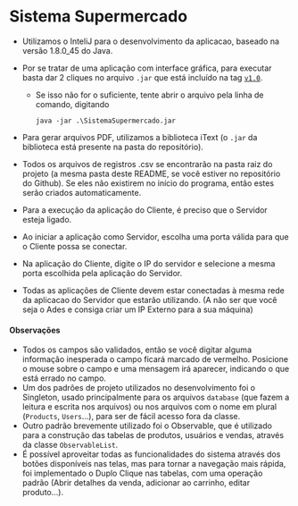 # Sistema Supermercado

- Utilizamos o InteliJ para o desenvolvimento da aplicacao, baseado na versão 1.8.0_45 do Java.
- Por se tratar de uma aplicação com interface gráfica, para executar basta dar 2 cliques no arquivo `.jar` que está incluído na tag [`v1.0`](https://github.com/AriellaYamada/POO4_SistemaSupermercado/releases/tag/v1.0).
  - Se isso não for o suficiente, tente abrir o arquivo pela linha de comando, digitando
  
    `java -jar .\SistemaSupermercado.jar`

- Para gerar arquivos PDF, utilizamos a biblioteca iText (o `.jar` da biblioteca está presente na pasta do repositório).
- Todos os arquivos de registros .csv se encontrarão na pasta raiz do projeto (a mesma pasta deste README, se você estiver no repositório do Github). Se eles não existirem no início do programa, então estes serão criados automaticamente.
- Para a execução da aplicação do Cliente, é preciso que o Servidor esteja ligado.
- Ao iniciar a aplicação como Servidor, escolha uma porta válida para que o Cliente possa se conectar.
- Na aplicação do Cliente, digite o IP do servidor e selecione a mesma porta escolhida pela aplicação do Servidor.
- Todas as aplicações de Cliente devem estar conectadas à mesma rede da aplicacao do Servidor que estarão utilizando. (A não ser que você seja o Ades e consiga criar um IP Externo para a sua máquina)

#### Observações
- Todos os campos são validados, então se você digitar alguma informação inesperada o campo ficará marcado de vermelho. Posicione o mouse sobre o campo e uma mensagem irá aparecer, indicando o que está errado no campo.
- Um dos padrões de projeto utilizados no desenvolvimento foi o Singleton, usado principalmente para os arquivos `database` (que fazem a leitura e escrita nos arquivos) ou nos arquivos com o nome em plural (`Products`, `Users`...), para ser de fácil acesso fora da classe.
- Outro padrão brevemente utilizado foi o Observable, que é utilizado para a construção das tabelas de produtos, usuários e vendas, através da classe `ObservableList`.
- É possível aproveitar todas as funcionalidades do sistema através dos botões disponíveis nas telas, mas para tornar a navegação mais rápida, foi implementado o Duplo Clique nas tabelas, com uma operação padrão (Abrir detalhes da venda, adicionar ao carrinho, editar produto...).

